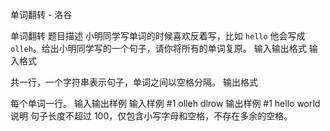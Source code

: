 



单词翻转 - 洛谷














单词翻转
题目描述
小明同学写单词的时候喜欢反着写，比如 `hello` 他会写成 `olleh`。给出小明同学写的一个句子，请你将所有的单词复原。
输入输出格式
输入格式

共一行，一个字符串表示句子，单词之间以空格分隔。
输出格式

每个单词一行。
输入输出样例
输入样例 #1
olleh dlrow
输出样例 #1
hello
world
说明
句子长度不超过 $100$，仅包含小写字母和空格，不存在多余的空格。








